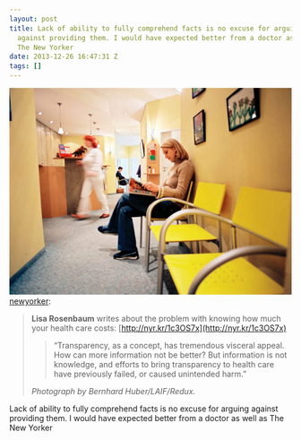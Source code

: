 ```yaml
---
layout: post
title: Lack of ability to fully comprehend facts is no excuse for arguing
  against providing them. I would have expected better from a doctor as well as
  The New Yorker
date: 2013-12-26 16:47:31 Z
tags: []
---
```

![](/media/2013/12/71211368465.jpg)
[newyorker](http://newyorker.tumblr.com/post/71029851770/lisa-rosenbaum-writes-about-the-problem-with):

> **Lisa Rosenbaum** writes about the problem with knowing how much your health care costs: [](http://nyr.kr/1c3OS7x)[http://nyr.kr/1c3OS7x](http://nyr.kr/1c3OS7x)
> 
> > “Transparency, as a concept, has tremendous visceral appeal. How can more information not be better? But information is not knowledge, and efforts to bring transparency to health care have previously failed, or caused unintended harm.”
> 
> _Photograph by Bernhard Huber/LAIF/Redux._

Lack of ability to fully comprehend facts is no excuse for arguing against providing them. I would have expected better from a doctor as well as The New Yorker
